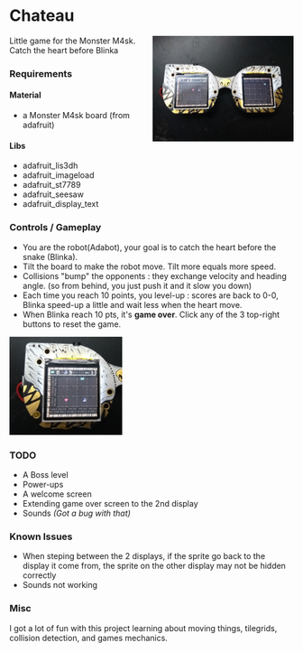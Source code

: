 # Chateau
<img src="https://raw.githubusercontent.com/Marius-450/screenshots/master/Chateau1.jpg" width="250" align="right">
Little game for the Monster M4sk. Catch the heart before Blinka

### Requirements 

#### Material 
* a Monster M4sk board (from adafruit)

#### Libs

* adafruit_lis3dh
* adafruit_imageload
* adafruit_st7789
* adafruit_seesaw
* adafruit_display_text

### Controls / Gameplay

* You are the robot(Adabot), your goal is to catch the heart before the snake (Blinka).
* Tilt the board to make the robot move. Tilt more equals more speed.
* Collisions "bump" the opponents : they exchange velocity and heading angle. (so from behind, you just push it and it slow you down)
* Each time you reach 10 points, you level-up : scores are back to 0-0, Blinka speed-up a little and wait less when the heart move.
* When Blinka reach 10 pts, it's **game over**. Click any of the 3 top-right buttons to reset the game.

<img src="https://raw.githubusercontent.com/Marius-450/screenshots/master/Chateau2.jpg" width="200">

### TODO 

* A Boss level
* Power-ups
* A welcome screen 
* Extending game over screen to the 2nd display
* Sounds *(Got a bug with that)*

### Known Issues

* When steping between the 2 displays, if the sprite go back to the display it come from, the sprite on the other display may not be hidden correctly
* Sounds not working

### Misc

I got a lot of fun with this project learning about moving things, tilegrids, collision detection, and games mechanics. 

